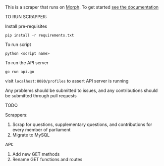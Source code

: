 This is a scraper that runs on [Morph](https://morph.io). To get started [see the documentation](https://morph.io/documentation)

TO RUN SCRAPPER:

Install pre-requisites

```pip install -r requirements.txt```

To run script

```python <script name>```


To run the API server

```go run api.go```

visit ```localhost:8080/profiles``` to assert API server is running

Any problems should be submitted to issues, and any contributions should be submitted through pull requests


TODO

Scrappers:

1. Scrap for questions, supplementary questions, and contributions for every member of parliament
2. Migrate to MySQL


API:

1. Add new GET methods
2. Rename GET functions and routes

